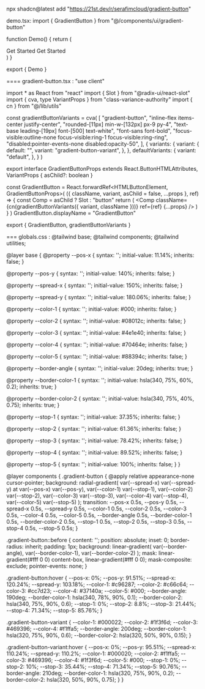 npx shadcn@latest add "https://21st.dev/r/serafimcloud/gradient-button"

demo.tsx:
import { GradientButton } from "@/components/ui/gradient-button"

function Demo() {
  return (
    <div className="flex gap-8">
      <GradientButton>Get Started</GradientButton>
      <GradientButton variant="variant">Get Started</GradientButton>
    </div>
  )
}

export { Demo }

====
gradient-button.tsx :
"use client"

import * as React from "react"
import { Slot } from "@radix-ui/react-slot"
import { cva, type VariantProps } from "class-variance-authority"
import { cn } from "@/lib/utils"

const gradientButtonVariants = cva(
  [
    "gradient-button",
    "inline-flex items-center justify-center",
    "rounded-[11px] min-w-[132px] px-9 py-4",
    "text-base leading-[19px] font-[500] text-white",
    "font-sans font-bold",
    "focus-visible:outline-none focus-visible:ring-1 focus-visible:ring-ring",
    "disabled:pointer-events-none disabled:opacity-50",
  ],
  {
    variants: {
      variant: {
        default: "",
        variant: "gradient-button-variant",
      },
    },
    defaultVariants: {
      variant: "default",
    },
  }
)

export interface GradientButtonProps
  extends React.ButtonHTMLAttributes<HTMLButtonElement>,
    VariantProps<typeof gradientButtonVariants> {
  asChild?: boolean
}

const GradientButton = React.forwardRef<HTMLButtonElement, GradientButtonProps>(
  ({ className, variant, asChild = false, ...props }, ref) => {
    const Comp = asChild ? Slot : "button"
    return (
      <Comp
        className={cn(gradientButtonVariants({ variant, className }))}
        ref={ref}
        {...props}
      />
    )
  }
)
GradientButton.displayName = "GradientButton"

export { GradientButton, gradientButtonVariants }

===
globals.css :
@tailwind base;
@tailwind components;
@tailwind utilities;

@layer base {
  @property --pos-x {
    syntax: '<percentage>';
    initial-value: 11.14%;
    inherits: false;
  }

  @property --pos-y {
    syntax: '<percentage>';
    initial-value: 140%;
    inherits: false;
  }

  @property --spread-x {
    syntax: '<percentage>';
    initial-value: 150%;
    inherits: false;
  }

  @property --spread-y {
    syntax: '<percentage>';
    initial-value: 180.06%;
    inherits: false;
  }

  @property --color-1 {
    syntax: '<color>';
    initial-value: #000;
    inherits: false;
  }

  @property --color-2 {
    syntax: '<color>';
    initial-value: #08012c;
    inherits: false;
  }

  @property --color-3 {
    syntax: '<color>';
    initial-value: #4e1e40;
    inherits: false;
  }

  @property --color-4 {
    syntax: '<color>';
    initial-value: #70464e;
    inherits: false;
  }

  @property --color-5 {
    syntax: '<color>';
    initial-value: #88394c;
    inherits: false;
  }

  @property --border-angle {
    syntax: '<angle>';
    initial-value: 20deg;
    inherits: true;
  }

  @property --border-color-1 {
    syntax: '<color>';
    initial-value: hsla(340, 75%, 60%, 0.2);
    inherits: true;
  }

  @property --border-color-2 {
    syntax: '<color>';
    initial-value: hsla(340, 75%, 40%, 0.75);
    inherits: true;
  }

  @property --stop-1 {
    syntax: '<percentage>';
    initial-value: 37.35%;
    inherits: false;
  }

  @property --stop-2 {
    syntax: '<percentage>';
    initial-value: 61.36%;
    inherits: false;
  }

  @property --stop-3 {
    syntax: '<percentage>';
    initial-value: 78.42%;
    inherits: false;
  }

  @property --stop-4 {
    syntax: '<percentage>';
    initial-value: 89.52%;
    inherits: false;
  }

  @property --stop-5 {
    syntax: '<percentage>';
    initial-value: 100%;
    inherits: false;
  }
}

@layer components {
  .gradient-button {
    @apply relative appearance-none cursor-pointer;
    background: radial-gradient(
      var(--spread-x) var(--spread-y) at var(--pos-x) var(--pos-y),
      var(--color-1) var(--stop-1),
      var(--color-2) var(--stop-2),
      var(--color-3) var(--stop-3),
      var(--color-4) var(--stop-4),
      var(--color-5) var(--stop-5)
    );
    transition:
      --pos-x 0.5s,
      --pos-y 0.5s,
      --spread-x 0.5s,
      --spread-y 0.5s,
      --color-1 0.5s,
      --color-2 0.5s,
      --color-3 0.5s,
      --color-4 0.5s,
      --color-5 0.5s,
      --border-angle 0.5s,
      --border-color-1 0.5s,
      --border-color-2 0.5s,
      --stop-1 0.5s,
      --stop-2 0.5s,
      --stop-3 0.5s,
      --stop-4 0.5s,
      --stop-5 0.5s;
  }

  .gradient-button::before {
    content: '';
    position: absolute;
    inset: 0;
    border-radius: inherit;
    padding: 1px;
    background: linear-gradient(
      var(--border-angle),
      var(--border-color-1),
      var(--border-color-2)
    );
    mask: linear-gradient(#fff 0 0) content-box, linear-gradient(#fff 0 0);
    mask-composite: exclude;
    pointer-events: none;
  }

  .gradient-button:hover {
    --pos-x: 0%;
    --pos-y: 91.51%;
    --spread-x: 120.24%;
    --spread-y: 103.18%;
    --color-1: #c96287;
    --color-2: #c66c64;
    --color-3: #cc7d23;
    --color-4: #37140a;
    --color-5: #000;
    --border-angle: 190deg;
    --border-color-1: hsla(340, 78%, 90%, 0.1);
    --border-color-2: hsla(340, 75%, 90%, 0.6);
    --stop-1: 0%;
    --stop-2: 8.8%;
    --stop-3: 21.44%;
    --stop-4: 71.34%;
    --stop-5: 85.76%;
  }

  .gradient-button-variant {
    --color-1: #000022;
    --color-2: #1f3f6d;
    --color-3: #469396;
    --color-4: #f1ffa5;
    --border-angle: 200deg;
    --border-color-1: hsla(320, 75%, 90%, 0.6);
    --border-color-2: hsla(320, 50%, 90%, 0.15);
  }

  .gradient-button-variant:hover {
    --pos-x: 0%;
    --pos-y: 95.51%;
    --spread-x: 110.24%;
    --spread-y: 110.2%;
    --color-1: #000020;
    --color-2: #f1ffa5;
    --color-3: #469396;
    --color-4: #1f3f6d;
    --color-5: #000;
    --stop-1: 0%;
    --stop-2: 10%;
    --stop-3: 35.44%;
    --stop-4: 71.34%;
    --stop-5: 90.76%;
    --border-angle: 210deg;
    --border-color-1: hsla(320, 75%, 90%, 0.2);
    --border-color-2: hsla(320, 50%, 90%, 0.75);
  }
}